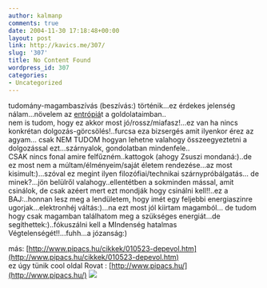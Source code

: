 ```yaml
---
author: kalmanp
comments: true
date: 2004-11-30 17:18:48+00:00
layout: post
link: http://kavics.me/307/
slug: '307'
title: No Content Found
wordpress_id: 307
categories:
- Uncategorized
---
```


tudomány-magambaszívás (beszívás:) történik...ez érdekes jelenség nálam...növelem az [entrópiá](http://www.mek.iif.hu/porta/szint/tarsad/konyvtar/informat/azinform/html/entropia.html)t a goldolataimban..  
nem is tudom, hogy ez akkor most jó/rossz/miafasz!...ez van ha nincs konkrétan dolgozás-görcsölés!..furcsa eza bizsergés amit ilyenkor érez az agyam... csak NEM TUDOM hogyan lehetne valahogy összeegyeztetni a dolgozással ezt...szárnyalok, gondolatban mindenfele..  
CSAK nincs fonal amire felfűzném..kattogok (ahogy Zsuszi mondaná:)..de ez most nem a múltam/élményeim/saját életem rendezése...az most kisimult:)...szóval ez megint ilyen filozófiai/technikai szárnypróbálgatás... de minek?...jön belülről valahogy..ellentétben a sokminden mással, amit csinálok, de csak azéert mert ezt mondják hogy csinálni kell!!..ez a BAJ:..honnan lesz meg a lendületem, hogy imét egy feljebbi energiaszinre ugorjak...elektronhéj váltás:)...na ezt most jól kiirtam magamból... de tudom hogy csak magamban találhatom meg a szükséges energiát...de segíthettek:)..fókuszálni kell a MIndenség hatalmas Végtelenségét!!...fuhh...a józanság:)




más: [http://www.pipacs.hu/cikkek/010523-depevol.htm](http://www.pipacs.hu/cikkek/010523-depevol.htm)  
ez úgy tünik cool oldal Rovat : [http://www.pipacs.hu/](http://www.pipacs.hu/) ![](http://kavics.freeblog.hu/Files/pipacs.gif)



